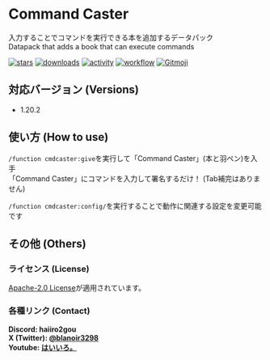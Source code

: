 # Command Caster

入力することでコマンドを実行できる本を追加するデータパック  
Datapack that adds a book that can execute commands

[![stars](https://img.shields.io/github/stars/haiiro2gou/Command-Caster?logo=github)](https://github.com/haiiro2gou/Command-Caster/stargazers)
[![downloads](https://img.shields.io/github/downloads/haiiro2gou/Command-Caster/total?logo=github)](https://github.com/haiiro2gou/Command-Caster/releases/latest)
[![activity](https://img.shields.io/github/commit-activity/m/haiiro2gou/Command-Caster?label=commit&logo=github)](https://github.com/haiiro2gou/Command-Caster/commits/master)
[![workflow](https://img.shields.io/github/actions/workflow/status/haiiro2gou/Command-Caster/datapack-linter.yml?branch=master&label=linter)](https://github.com/haiiro2gou/Command-Caster/actions?query=workflow%3Alint-datapack)
[![Gitmoji](https://img.shields.io/badge/gitmoji-%20😜%20😍-FFDD67.svg)](https://gitmoji.carloscuesta.me/)

## 対応バージョン (Versions)

- 1.20.2

## 使い方 (How to use)

`/function cmdcaster:give`を実行して「Command Caster」(本と羽ペン)を入手  
「Command Caster」にコマンドを入力して署名するだけ！ (Tab補完はありません)

`/function cmdcaster:config/`を実行することで動作に関連する設定を変更可能です

## その他 (Others)

### ライセンス (License)

[Apache-2.0 License](LICENSE)が適用されています。

### 各種リンク (Contact)

**Discord: haiiro2gou**  
**X (Twitter): [@blanoir3298](https://x.com/blanoir3298)**  
**Youtube: [はいいろ。](https://www.youtube.com/channel/UC4HoswwsCjgVmZlmhZ0Dpbg)**

